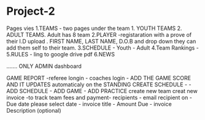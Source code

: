 # Project-2 
Pages vies
1.TEAMS - two pages under the team 1. YOUTH TEAMS 2. ADULT TEAMS. Adult has 8 team 
2.PLAYER -registaration with a prove of their I.D upload . FIRST NAME, LAST NAME, D.O.B and drop down they can add them self to their team.
3.SCHEDULE - Youth - Adult
4.Team Rankings - 
5.RULES - ling to google drive pdf
6.NEWS



.......
ONLY ADMIN dashboard

GAME REPORT -referee longin - coaches login - ADD THE GAME SCORE AND IT UPDATES automaticaly on the STANDING
CREATE SCHEDULE - - ADD SCHEDULE - ADD GAME - ADD PRACTICE
create new team
creat new invoice -to track team fees and payment- recipients - email recipient on - Due date please select date - invoice title - Amount Due - invoice Description (optional)

